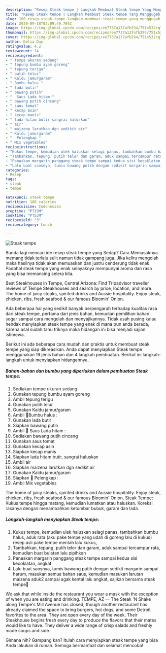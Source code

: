 ```yaml
---
description: "Resep Steak tempe | Langkah Membuat Steak tempe Yang Menggugah Selera"
title: "Resep Steak tempe | Langkah Membuat Steak tempe Yang Menggugah Selera"
slug: 100-resep-steak-tempe-langkah-membuat-steak-tempe-yang-menggugah-selera
date: 2020-09-18T03:09:49.704Z
image: https://img-global.cpcdn.com/recipes/ee7737a137afb294/751x532cq70/steak-tempe-foto-resep-utama.jpg
thumbnail: https://img-global.cpcdn.com/recipes/ee7737a137afb294/751x532cq70/steak-tempe-foto-resep-utama.jpg
cover: https://img-global.cpcdn.com/recipes/ee7737a137afb294/751x532cq70/steak-tempe-foto-resep-utama.jpg
author: Delia Day
ratingvalue: 4.2
reviewcount: 14
recipeingredient:
- " tempe ukuran sedang"
- " tepung bumbu ayam goreng"
- " tepung terigu"
- " putih telur"
- " Kaldu jamurgaram"
- " Bumbu halus "
- " lada butir"
- " bawang putih"
- "  Saus Lada hitam "
- " bawang putih cincang"
- " saus tomat"
- " kecap asin"
- " kecap manis"
- " lada hitam butir sangrai haluskan"
- " air"
- " maizena larutkan dgn sedikit air"
- " Kaldu jamurgaram"
- "  Pelengkap "
- " Mix vegetables"
recipeinstructions:
- "Kukus tempe, kemudian ulek haluskan selagi panas, tambahkan bumbu halus, aduk rata (aku pake tempe yang udah di goreng lalu di kukus) resep asli pake tempe mentah lalu kukus,"
- "Tambahkan, tepung, putih telor dan garam, aduk sampai tercampur rata, kemudian buat bulatan lalu pipihkan"
- "Panaskan margarin panggang steak tempe sampai kedua sisi kecoklatan, angkat"
- "Lalu buat saosnya, tumis bawang putih dengan sedikit margarin sampai harum, masukan semua bahan saus, kemudian masukan larutan maizena aduk2 sampai agak kental lalu angkat, sajikan bersama steak tempe🤗"
categories:
- Resep
tags:
- steak
- tempe

katakunci: steak tempe 
nutrition: 188 calories
recipecuisine: Indonesian
preptime: "PT19M"
cooktime: "PT53M"
recipeyield: "3"
recipecategory: Lunch

---
```



![Steak tempe](https://img-global.cpcdn.com/recipes/ee7737a137afb294/751x532cq70/steak-tempe-foto-resep-utama.jpg)

Bunda lagi mencari ide resep steak tempe yang Sedap? Cara Memasaknya memang tidak terlalu sulit namun tidak gampang juga. Jika keliru mengolah maka hasilnya tidak akan memuaskan dan justru cenderung tidak enak. Padahal steak tempe yang enak selayaknya mempunyai aroma dan rasa yang bisa memancing selera kita.

Best Steakhouses in Tempe, Central Arizona: Find Tripadvisor traveller reviews of Tempe Steakhouses and search by price, location, and more. The home of juicy steaks, spirited drinks and Aussie hospitality. Enjoy steak, chicken, ribs, fresh seafood &amp; our famous Bloomin&#39; Onion.

Ada beberapa hal yang sedikit banyak berpengaruh terhadap kualitas rasa dari steak tempe, pertama dari jenis bahan, kemudian pemilihan bahan segar sampai cara mengolah dan menyajikannya. Tidak usah pusing kalau hendak menyiapkan steak tempe yang enak di mana pun anda berada, karena asal sudah tahu triknya maka hidangan ini bisa menjadi sajian istimewa.


Berikut ini ada beberapa cara mudah dan praktis untuk membuat steak tempe yang siap dikreasikan. Anda dapat menyiapkan Steak tempe menggunakan 19 jenis bahan dan 4 langkah pembuatan. Berikut ini langkah-langkah untuk menyiapkan hidangannya.

<!--inarticleads1-->

##### Bahan-bahan dan bumbu yang diperlukan dalam pembuatan Steak tempe:

1. Sediakan  tempe ukuran sedang
1. Gunakan  tepung bumbu ayam goreng
1. Ambil  tepung terigu
1. Gunakan  putih telur
1. Gunakan  Kaldu jamur/garam
1. Ambil  📌Bumbu halus :
1. Gunakan  lada butir
1. Siapkan  bawang putih
1. Ambil  📌 Saus Lada hitam :
1. Sediakan  bawang putih cincang
1. Gunakan  saus tomat
1. Gunakan  kecap asin
1. Siapkan  kecap manis
1. Siapkan  lada hitam butir, sangrai haluskan
1. Ambil  air
1. Siapkan  maizena larutkan dgn sedikit air
1. Gunakan  Kaldu jamur/garam
1. Siapkan  📌 Pelengkap :
1. Ambil  Mix vegetables


The home of juicy steaks, spirited drinks and Aussie hospitality. Enjoy steak, chicken, ribs, fresh seafood &amp; our famous Bloomin&#39; Onion. Steak Tempe: Kukus tempe hingga matang, kemudian lumatkan atau haluskan. Koreksi rasanya dengan menambahkan ketumbar bubuk, garam dan lada. 

<!--inarticleads2-->

##### Langkah-langkah menyiapkan Steak tempe:

1. Kukus tempe, kemudian ulek haluskan selagi panas, tambahkan bumbu halus, aduk rata (aku pake tempe yang udah di goreng lalu di kukus) resep asli pake tempe mentah lalu kukus,
1. Tambahkan, tepung, putih telor dan garam, aduk sampai tercampur rata, kemudian buat bulatan lalu pipihkan
1. Panaskan margarin panggang steak tempe sampai kedua sisi kecoklatan, angkat
1. Lalu buat saosnya, tumis bawang putih dengan sedikit margarin sampai harum, masukan semua bahan saus, kemudian masukan larutan maizena aduk2 sampai agak kental lalu angkat, sajikan bersama steak tempe🤗


We ask that while inside the restaurant you wear a mask with the exception of when you are eating and drinking. TEMPE, AZ — The Steak &#39;N Shake along Tempe&#39;s Mill Avenue has closed, though another restaurant has already claimed the space to bring burgers, hot dogs, and some Detroit favorites to the area. They are open every day of the week. Their Steakhouse begins fresh every day to produce the flavors that their mates would like to have. They deliver a wide range of crisp salads and freshly made soups and side. 

Gimana nih? Gampang kan? Itulah cara menyiapkan steak tempe yang bisa Anda lakukan di rumah. Semoga bermanfaat dan selamat mencoba!

